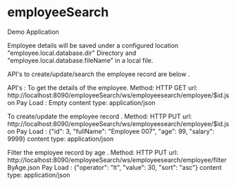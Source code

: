# employeeSearch
Demo Application 

Employee details will be saved under a configured location "employee.local.database.dir" Directory  and "employee.local.database.fileName" in a local file.


API's to create/update/search the employee record are below .

API's :
To get the details of the employee.
Method: HTTP GET
url: http://localhost:8090/employeeSearch/ws/employeesearch/employee/$id.json
Pay Load : Empty 
content type: application/json

To create/update  the employee record .
Method: HTTP PUT
url: http://localhost:8090/employeeSearch/ws/employeesearch/employee/$id.json
Pay Load : {"id": 3, "fullName": "Employee 007", "age": 99, "salary": 9999}
content type: application/json


Filter the employee record by age .
Method: HTTP PUT
url: http://localhost:8090/employeeSearch/ws/employeesearch/employee/filterByAge.json
Pay Load : {"operator": "lt", "value": 30, "sort": "asc"}
content type: application/json

